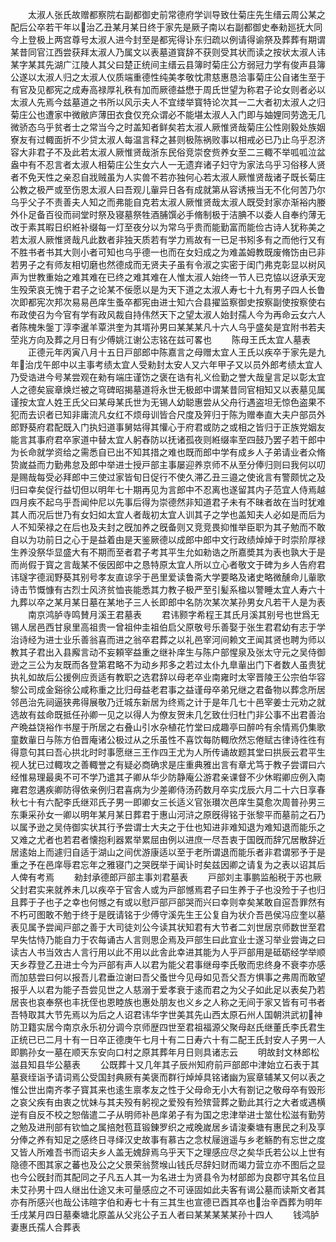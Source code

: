 <!-- { "loadSidebar": true } -->
　　太淑人张氏故赠都察院右副都御史前常德府学训导致仕菊庄先生缙云周公某之配后公卒若干年以治乙丑某月某日终于家先是厥子南以右副都御史奉勑廵抚大同今上登极上两宫尊号太淑人进今封至是都宪得讣东归疏以例请得谕祭及葬葬有期谓某昔同官江西尝获拜太淑人乃属文以表墓道寳辞不获则受其状而读之按状太淑人讳某字某其先湖广江陵人其父曰楚正统间主缙云县簿时菊庄公方弱冠力学有俊声县簿公遂以太淑人归之太淑人仪质端重德性纯美孝敬忱肃慈惠恳洽事菊庄公自诸生至于有官及见都宪之成寿高禄厚礼秩有加而厥德益懋于周氏世望为称君子论女则者必以太淑人先焉今兹墓道之书所以风示夫人不宜缕举寳特论次其一二大者初太淑人之归菊庄公也遭家中微敝庐薄田衣食仅充众谓必不能堪太淑人入门即与妯娌同劳逸无几微骄态乌乎贫者士之常当今之时盖知者鲜矣若太淑人厥惟贤哉菊庄公性刚毅处族姻寮友有过輙面折不少贷太淑人每温言释之甚则极陈祸败事以相戒必已乃止乌乎忍济容大非君子不及此若太淑人厥惟贤哉浙东民俗竞崇奁赀养女至二三輙不举呱呱泣盆盎中有不忍言者太淑人相菊庄公生女六人一无遗弃诸子妇守为家法乌乎习俗移人贤者不免天性之亲忍自戕贼虽为人实兽不若亦独何心若太淑人厥惟贤哉诸子既长菊庄公教之极严或至伤恩太淑人曰吾观儿軰异日各有成就第从容诱掖当无不化何苦乃尔乌乎父子不责善夫人知之而弗能自克若太淑人厥惟贤哉太淑人既受封家亦渐裕内媵外仆足备百役而祠堂时祭及寝墓祭牲酒脯馔必手脩制极于洁腆不以委人自奉约薄无改于素其暇日织絍补缀每一灯至夜分以为常乌乎贵而能勤富而能俭古诗人犹称美之若太淑人厥惟贤哉凡此数者非独天质若有学力焉故有一已足书矧多有之而他行又有不胜书者书其大则小者可知也乌乎德一也而在女妇成之为难盖姆教既废脩饬由已非若男子之有师友相切磨也然德成而无贤夫子虽有令淑之实密于闺门弗克彰显以树风声为世教重始之难其难在已终之难其难在人惟太淑人始终一节人已克恊以迓承天宠生殁荣哀无愧于君子之论某不佞愿以是为天下道之太淑人寿七十九有男子四人长鲁次即都宪次邦次易易邑庠生蚤卒都宪由进士知六合县擢监察御史按察副使按察使右布政使召为今官有学有政风裁自持伟然天下之望太淑人始封孺人今为再命云女六人者陈槐朱鎜丁淳李暹羊覃洪奎为其壻孙男曰某某某凡十六人乌乎盛矣是宜附书若夫茔兆方向及葬之月日有少傅姚江谢公志铭在兹可畧也
　　陈母王氏太宜人墓表
　　正德元年丙寅八月十五日戸部郎中陈嘉言之母赠太宜人王氏以疾卒于家先是九年治戊午郎中以主事考绩太宜人受勑封太安人又六年甲子又以员外郎考绩太宜人乃受诰进今号某尝观在勑有端庄谨饬之褒在诰有礼义俭勤之誉大哉皇言足以彰太宜人之德矣宸章焕烂被之穹碑昭揭墓道将永世无极郎中谓某昔同官相知又以表墓见属谨按太宜人姓王氏父曰某母某氏世为无锡人幼聪惠尝从父舟行遇盗坦无惊色盗果不犯而去识者已知非庸流凡女红不烦母训皆合尺度及笄归于陈为赠奉直大夫户部员外郎野葵府君配既入门执妇道事舅姑得其懽心于府君或防之或相之皆归于正族党姻友能言其事府君卒家道中替太宜人躬舂防以抚诸孤夜则絍缀率至四鼓乃罢子若干郎中为长命就学资给之需悉自已出不知其措之难也既而郎中学有成乡人子弟请业者众脩贽嵗益而力勤弗怠及郎中举进士授戸部主事屡迎养京师不从至分俸归则曰我何以叨是赐哉每受必拜郎中三使过家皆旬日促行不使久滞乙丑三邉之使讹言有警颇忧之及归曰幸矣促行益切但以明年七十期再见为言郎中不忍离也遂留其内子范宜人侍焉越四月疾不起乌乎吾闻仲尼以先事后得为崇德然非知道君子未有不昧者故在当时犹难其人而况后世乃有女妇如太宜人者哉初太宜人训其子之学也盖知夫人必如是而后为人不知荣禄之在后也及夫封之旣加养之旣备则又竞竞畏抑惟举臣职为其子勉而不敢自以为功前日之心于是益着由是天鉴厥德以成郎中郎中文行政绩焯焯于时崇阶厚禄生养没祭华显盛大有不期而至者君子考其平生允如勑诰之所嘉奬其为表也孰大于是而尚假于寳之言哉某不佞因郎中之恳特原太宜人所以立心者敬文于碑为乡人告府君讳璲字德润野葵其别号孝友直谅孚于邑里爱读鲁斋大学要略及诸史略微醺命儿軰歌诗击节慨慷有古烈士风济贫恤丧能悉其力教子极严至引髪系楹以警睡太宜人寿六十九葬以卒之某月某日墓在某地子三人长即郎中名防次某次某孙男女凡若干人是为表
　　南京鸿胪寺鸣賛月溪王君墓表
　　君讳颢字希程王其氏月溪其别号也世爲无锡人居邑西甘泉里高祖贵一曾祖仲圭祖伯启父原敬号乐善娶于张生君君幼有志于学治诗经为进士业乐善翁喜而进之翁卒君葬之以礼邑宰河间赖文玊闻其贤也聘为师以教其子君出入县廨言动不妄頼宰益重之继补庠生与陈户部惺泉及张太守元之吴侍御逊之三公为友既而各登第君略不为动乡邦多之若过太仆九臯軰出门下者数人虽贵犹执礼如故后公援例应贡适有教职之选君辞以母老卒业南雍时太宰晋陵王公宗伯华容黎公司成金谿徐公咸称重之比归母益老君事之益谨母卒弟兄继之君备物以葬念所居邻邑治先祠逼狭弗得展敬乃迁城东新居为终焉之计于是年几七十邑宰姜士元劝之就选故有兹命既抵任孙卿一见之以得人为僚友贺未几乞致仕归杜门非公事不出君善治产晩益饶裕作书屋于所居之右叠山引水杂植花竹堂曰成趣亭曰醉吟有余情焉仍集歌童数軰日与陈方伯晋庵诸公极过从之乐虽性不喜饮每防輙欣然忘倦赋古律诗徃徃有得意句其曰吾心拱北时时事愿继三王作四王尤为人所传诵故题其堂曰拱辰云君平生视人犹已过輙攻之善輙誉之有疑必商确求是庄重典雅出言有章尤笃于教子尝谓曰六经惟易理最奥不可不学乃遣其子卿从华少防静庵公游君亲课督不少休暇卿应例入南雍君忽遘疾卿防得依亲例归君喜病为少差卿侍汤药数月卒实戊辰六月二十六日享春秋七十有六配李氏继邓氏子男一即卿女三长适义官张瓉次邑庠生莫愈次周普孙男三东秉采孙女一卿以明年某月某日葬君于惠山河浒之原旣得铭于张黎平而墓前之石乃以属予逊之吴侍御实状其行予尝谓士大夫之于仕也知进非难知退为难知退而能乐之又难之尤者也若君者懐抱利器累举累屈由例以进庶一尽吾衷于国旣而辞冗居散辞近居逺始上而遽归自适于湖山之间优游康适以至于老所谓退而能乐者非君谓邪予于是重之予在邑庠辱君忘年之雅寝门之哭旣举于闻讣时矣兹因卿之请复为之表以诏其后人俾有考焉
　　勑封承德郎戸部主事刘君墓表
　　戸部刘主事鹏监船税于苏也厥父封君实来就养未几以疾卒于官舎人或为戸部憾焉君子曰生养于子也没殓于子也归且葬于子也子之幸也何憾之有或以慰戸部戸部哭而兴曰幸则幸矣某敢自逭吾罪然有不朽可图敢不勉于终于是旣请铭于少傅守溪先生王公复自为状介吾邑侯冯应奎以墓表见属予尝闻戸部之善于大司徒刘公今读其状知君有大节者二刘世居京师数世至君早失怙恃乃能自力于农每诵古人言则思企焉及戸部生曰此宜业士遂习举业尝诲之曰读古人书当效古人言行用以此不用以此舎此幸进其能为人乎戸部用是砥砺经学举顺天乡荐登乙丑进士今为戸部有声人以君为能父君事继母李氏敬而忠终身不衰李亦感而加慈尝曰何以报吾儿君垂泣谢曰吾父蚤世今见母如见吾父吾方惧事之弗周而敢望报乎人以君为能子吾尝见世之人慈溺于爱孝衰于逺而君之为父子如此足以表矣乃若居丧也哀奉祭也丰抚侄也恩睦族也惠处朋友也义乡之人称之无间于家又皆有可书者吾特取其大节先焉以为后之人诏君讳华字世美其先山西太原石州人国朝洪武初神防卫籍实居今南京永乐初分调今京师歴四世至君祖福源父聚母赵氏继董氏李氏君生正统已已二月十有一日卒正德庚午七月十有二日寿六十有二配王氏封安人子男一人即鹏孙女一墓在顺天东安向口村之原其葬年月日则具诸志云
　　明故封文林郎松滋县知县华公墓表
　　公既葬十又几年其子辰州知府前戸部郎中津始立石表于其墓衰绖诣予请词焉公受国封典厥有美褒而群行焯焯具铭诸幽为宸章辅某又何以表之惟公世出南齐孝子寳其来也逺生禀孝友之性于父母命无小大有劄记之敬母卒有毁形之哀父疾有由衷之忧妹与其夫殁有躬视之爱殁有殓殡营葬之勤此其行之大者或遇横逆有自反不校之恕偕遣二子从明师补邑庠弟子有为国之忠津举进士筮仕松滋有勤劳之勉及进刑部有钦恤之属掊尅苞苴锻錬罗织之戒晚嵗居乡请浚秦塘有惠民之利及享分俸之养有知足之感终日寻绎汉史故事有慕古之念杖屦逍遥与乡老觞酌有忘世之度又皆人所难吾书而诏夫乡人盖无媿辞焉乌乎天下之理感应尽之矣华氏若公以上世有隐德不图其家之蕃也及公之父景荣翁赘堠山钱氏尽辞妇财而竭力营立亦不图后之显也今公旣封而其配同之子凡五人其一为名进士为贤县令为材部郎为良郡守其名位且未艾孙男十四人继出仕途又未可量感应之不可诬固如此夫客有谒公墓而读斯文者其亦有所感兴也哉公讳暄字伯和寿七十有三其生也宣德已酉其卒也治辛酉葬为明年壬戌某月四日墓秦塘北原盖从父兆公子五人者曰某某某某某孙十四人
　　钱鸿胪妻惠氏孺人合葬表
